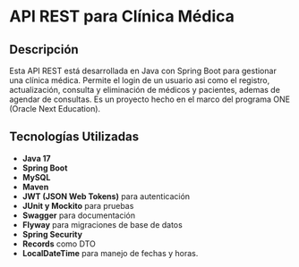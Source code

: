# API REST para Clínica Médica

## Descripción
Esta API REST está desarrollada en Java con Spring Boot para gestionar una clínica médica. Permite el login de un usuario asi como el registro, actualización, consulta y eliminación de médicos y pacientes, ademas de agendar de consultas. Es un proyecto hecho en el marco del programa ONE (Oracle Next Education).

## Tecnologías Utilizadas
- **Java 17**
- **Spring Boot**
- **MySQL**
- **Maven**
- **JWT (JSON Web Tokens)** para autenticación
- **JUnit y Mockito** para pruebas
- **Swagger** para documentación
- **Flyway** para migraciones de base de datos
- **Spring Security**
- **Records** como DTO
- **LocalDateTime** para manejo de fechas y horas.

  



